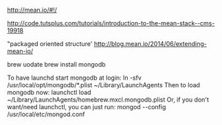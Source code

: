 http://mean.io/#!/

http://code.tutsplus.com/tutorials/introduction-to-the-mean-stack--cms-19918

"packaged oriented structure'
http://blog.mean.io/2014/06/extending-mean-io/

brew uodate
brew install mongodb

To have launchd start mongodb at login:
    ln -sfv /usr/local/opt/mongodb/*.plist ~/Library/LaunchAgents
Then to load mongodb now:
    launchctl load ~/Library/LaunchAgents/homebrew.mxcl.mongodb.plist
Or, if you don't want/need launchctl, you can just run:
    mongod --config /usr/local/etc/mongod.conf